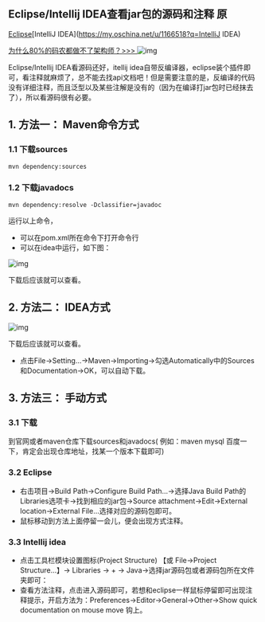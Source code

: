 ## Eclipse/Intellij IDEA查看jar包的源码和注释 原



[Eclipse](https://my.oschina.net/u/1166518?q=Eclipse)[IntelliJ IDEA](https://my.oschina.net/u/1166518?q=IntelliJ IDEA)

[为什么80%的码农都做不了架构师？>>> ](https://my.oschina.net/u/2663968/blog/3051541)![img](https://www.oschina.net/img/hot3.png)

Eclipse/Intellij IDEA看源码还好，itellij idea自带反编译器，eclipse装个插件即可，看注释就麻烦了，总不能去找api文档吧！但是需要注意的是，反编译的代码没有详细注释，而且泛型以及某些注解是没有的（因为在编译打jar包时已经抹去了），所以看源码很有必要。



## 1. 方法一： Maven命令方式



### 1.1 下载sources

```
mvn dependency:sources
```



### 1.2 下载javadocs

```
mvn dependency:resolve -Dclassifier=javadoc
```

运行以上命令，

- 可以在pom.xml所在命令下打开命令行
- 可以在idea中运行，如下图：

![img](https://static.oschina.net/uploads/space/2017/1202/162534_RoVO_1166518.png)

下载后应该就可以查看。

 



## 2. 方法二： IDEA方式

![img](https://static.oschina.net/uploads/space/2017/1202/165731_RWPx_1166518.png)

下载后应该就可以查看。

- 点击File->Setting...->Maven->Importing->勾选Automatically中的Sources和Documentation->OK，可以自动下载。

 



## 3. 方法三： 手动方式



### 3.1 下载

到官网或者maven仓库下载sources和javadocs( 例如：maven mysql 百度一下，肯定会出现仓库地址，找某一个版本下载即可)



### 3.2 Eclipse

- 右击项目->Build Path->Configure Build Path...->选择Java Build Path的Libraries选项卡->找到相应的jar包->Source attachment->Edit->External location->External File...选择对应的源码包即可。
- 鼠标移动到方法上面停留一会儿，便会出现方式注释。



### 3.3 Intellij idea

- 点击工具栏模块设置图标(Project Structure) 【或 File->Project Structure...】-> Libraries -> + -> Java->选择jar源码包或者源码包所在文件夹即可：             
- 查看方法注释，点击进入源码即可，若想和eclipse一样鼠标停留即可出现注释提示，开启方法为：Preferences->Editor->General->Other->Show quick documentation on mouse move 钩上。